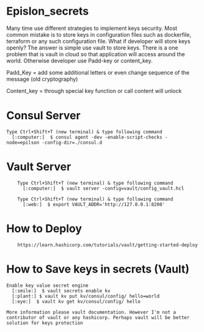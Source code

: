 # Epislon_secrets

Many time use different strategies to implement keys security. Most common mistake is to store keys in configuration files such as dockerfile, terraform or any such configuration file. What if developer will store keys openly? The answer is simple use vault to store keys. There is a one problem that is vault in cloud so that application will access around the world. Otherwise developer use Padd-key or content_key.

Padd_Key = add some additional letters or even change sequence of the message (old cryptography)

Content_key = through special key function or call content will unlock

# Consul Server 

    Type Ctrl+Shift+T (new terminal) & type following command
      [:computer:]  $ consul agent -dev -enable-script-checks -node=epilson -config-dir=./consul.d


# Vault Server

        Type Ctrl+Shift+T (new terminal) & type following command
          [:computer:]  $ vault server -config=vault/config_vault.hcl 
        
        Type Ctrl+Shift+T (new terminal) & type following command 
          [:web:]  $ export VAULT_ADDR='http://127.0.0.1:8200'

# How to Deploy

        https://learn.hashicorp.com/tutorials/vault/getting-started-deploy


# How to Save keys in secrets (Vault) 

    Enable key value secret engine
      [:smile:]  $ vault secrets enable kv 
      [:plant:] $ vault kv put kv/consul/config/ hello=world
      [:eye:]  $ vault kv get kv/consul/config/ hello

    More information please vault documentation. However I'm not a contributor of vault or any hashicorp. Perhaps vault will be better solution for keys protection    